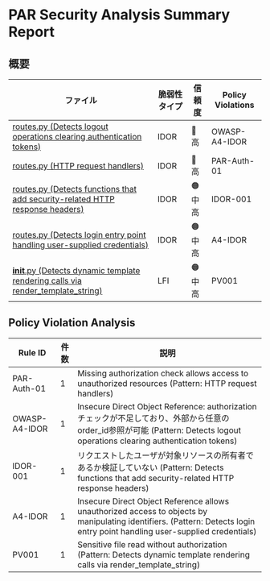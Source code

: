 # PAR Security Analysis Summary Report

## 概要

| ファイル | 脆弱性タイプ | 信頼度 | Policy Violations |
|---------|------------|--------|------------------|
| [routes.py (Detects logout operations clearing authentication tokens)](app-website-app-routes.py-detects-logout-operations-clearing-authentication-tokens.md) | IDOR | 🔴 高 | OWASP-A4-IDOR |
| [routes.py (HTTP request handlers)](app-website-app-routes.py-http-request-handlers.md) | IDOR | 🔴 高 | PAR-Auth-01 |
| [routes.py (Detects functions that add security-related HTTP response headers)](app-website-app-routes.py-detects-functions-that-add-security-related-http-response-headers.md) | IDOR | 🟠 中高 | IDOR-001 |
| [routes.py (Detects login entry point handling user-supplied credentials)](app-website-app-routes.py-detects-login-entry-point-handling-user-supplied-credentials.md) | IDOR | 🟠 中高 | A4-IDOR |
| [__init__.py (Detects dynamic template rendering calls via render_template_string)](app-website-app-__init__.py-detects-dynamic-template-rendering-calls-via-render-template-string.md) | LFI | 🟠 中高 | PV001 |

## Policy Violation Analysis

| Rule ID | 件数 | 説明 |
|---------|------|------|
| PAR-Auth-01 | 1 | Missing authorization check allows access to unauthorized resources (Pattern: HTTP request handlers) |
| OWASP-A4-IDOR | 1 | Insecure Direct Object Reference: authorizationチェックが不足しており、外部から任意のorder_id参照が可能 (Pattern: Detects logout operations clearing authentication tokens) |
| IDOR-001 | 1 | リクエストしたユーザが対象リソースの所有者であるか検証していない (Pattern: Detects functions that add security-related HTTP response headers) |
| A4-IDOR | 1 | Insecure Direct Object Reference allows unauthorized access to objects by manipulating identifiers. (Pattern: Detects login entry point handling user-supplied credentials) |
| PV001 | 1 | Sensitive file read without authorization (Pattern: Detects dynamic template rendering calls via render_template_string) |
